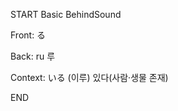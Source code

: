 START
Basic BehindSound

Front:
る


Back:
ru 루


Context:
いる (이루)
있다(사람·생물 존재)  
<!--ID: 1744196660091-->
END